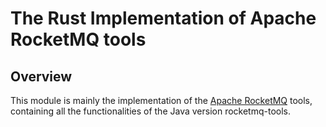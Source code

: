 # The Rust Implementation of Apache RocketMQ tools

## Overview

This module is mainly the implementation of the [Apache RocketMQ](https://github.com/apache/rocketmq) tools, containing all the functionalities of the Java version rocketmq-tools.
